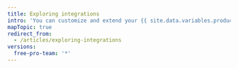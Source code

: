 ```yaml
---
title: Exploring integrations
intro: 'You can customize and extend your {{ site.data.variables.product.product_name }} workflow with tools and services built by the {{ site.data.variables.product.product_name }} community.'
mapTopic: true
redirect_from:
  - /articles/exploring-integrations
versions:
  free-pro-team: '*'
---
```


